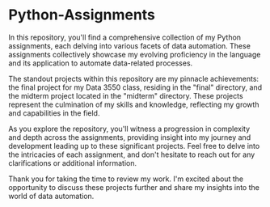 # Python-Assignments

In this repository, you'll find a comprehensive collection of my Python assignments, each delving into various facets of data automation. These assignments collectively showcase my evolving proficiency in the language and its application to automate data-related processes.

The standout projects within this repository are my pinnacle achievements: the final project for my Data 3550 class, residing in the "final" directory, and the midterm project located in the "midterm" directory. These projects represent the culmination of my skills and knowledge, reflecting my growth and capabilities in the field.

As you explore the repository, you'll witness a progression in complexity and depth across the assignments, providing insight into my journey and development leading up to these significant projects. Feel free to delve into the intricacies of each assignment, and don't hesitate to reach out for any clarifications or additional information.

Thank you for taking the time to review my work. I'm excited about the opportunity to discuss these projects further and share my insights into the world of data automation.
